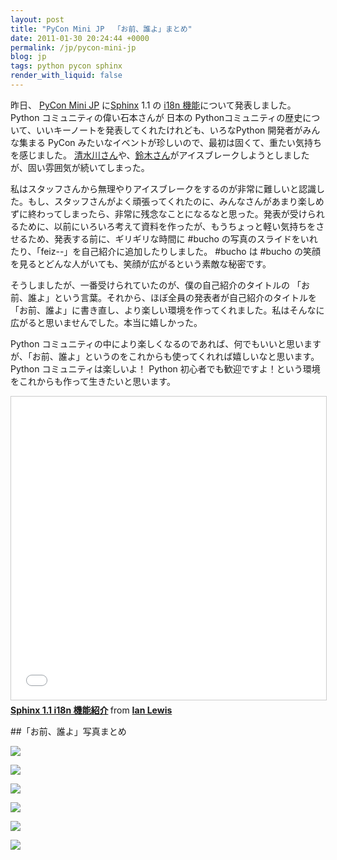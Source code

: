 ```yaml
---
layout: post
title: "PyCon Mini JP  「お前、誰よ」まとめ"
date: 2011-01-30 20:24:44 +0000
permalink: /jp/pycon-mini-jp
blog: jp
tags: python pycon sphinx
render_with_liquid: false
---
```


昨日、 [PyCon Mini JP](https://sites.google.com/site/pyconminijp/) に[Sphinx](http://sphinx.pocoo.org/) 1.1 の [i18n 機能](http://sphinx-users.jp/doc11/intl.html)について発表しました。 Python コミュニティの偉い石本さんが 日本の Pythonコミュニティの歴史について、いいキーノートを発表してくれたけれども、いろなPython 開発者がみんな集まる PyCon みたいなイベントが珍しいので、最初は固くて、重たい気持ちを感じました。 [清水川さん](https://twitter.com/shimizukawa)や、[鈴木さん](https://twitter.com/takanory)がアイスブレークしようとしましたが、固い雰囲気が続いてしまった。

私はスタッフさんから無理やりアイスブレークをするのが非常に難しいと認識した。もし、スタッフさんがよく頑張ってくれたのに、みんなさんがあまり楽しめずに終わってしまったら、非常に残念なことになるなと思った。発表が受けられるために、以前にいろいろ考えて資料を作ったが、もうちょっと軽い気持ちをさせるため、発表する前に、ギリギリな時間に #bucho の写真のスライドをいれたり、「feiz--」を自己紹介に追加したりしました。 #bucho は #bucho の笑顔を見るとどんな人がいても、笑顔が広がるという素敵な秘密です。

そうしましたが、一番受けられていたのが、僕の自己紹介のタイトルの 「お前、誰よ」という言葉。それから、ほぼ全員の発表者が自己紹介のタイトルを「お前、誰よ」に書き直し、より楽しい環境を作ってくれました。私はそんなに広がると思いませんでした。本当に嬉しかった。

Python コミュニティの中により楽しくなるのであれば、何でもいいと思いますが、「お前、誰よ」というのをこれからも使ってくれれば嬉しいなと思います。 Python コミュニティは楽しいよ！ Python 初心者でも歓迎ですよ！という環境をこれからも作って生きたいと思います。

<iframe src="//www.slideshare.net/slideshow/embed_code/key/rgsX3l0ePS28Da" width="595" height="485" frameborder="0" marginwidth="0" marginheight="0" scrolling="no" style="border:1px solid #CCC; border-width:1px; margin-bottom:5px; max-width: 100%;" allowfullscreen> </iframe> <div style="margin-bottom:5px"> <strong> <a href="//www.slideshare.net/IanMLewis/sphinx-11-i18n" title="Sphinx 1.1 i18n 機能紹介" target="_blank">Sphinx 1.1 i18n 機能紹介</a> </strong> from <strong><a href="https://www.slideshare.net/IanMLewis" target="_blank">Ian Lewis</a></strong> </div>

##「お前、誰よ」写真まとめ

![](https://storage.googleapis.com/static.ianlewis.org/prod/img/649/dsc_0076.jpg)

![](https://storage.googleapis.com/static.ianlewis.org/prod/img/649/dsc_0097.jpg)

![](https://storage.googleapis.com/static.ianlewis.org/prod/img/649/dsc_0099.jpg)

![](https://storage.googleapis.com/static.ianlewis.org/prod/img/649/dsc_0104.jpg)

![](https://storage.googleapis.com/static.ianlewis.org/prod/img/649/dsc_0071-1.jpg)

![](https://storage.googleapis.com/static.ianlewis.org/prod/img/649/dsc_0093-1.jpg)
